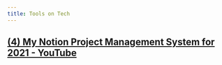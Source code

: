 ```yaml
---
title: Tools on Tech
---
```


## [(4) My Notion Project Management System for 2021 - YouTube](https://www.youtube.com/watch?v=q7jDHtvFPzs)

